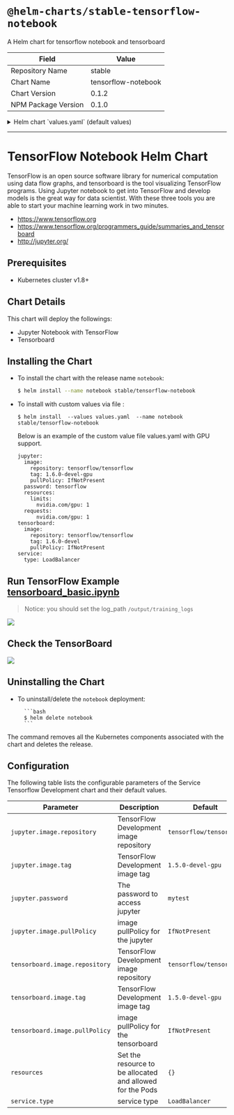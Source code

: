 # `@helm-charts/stable-tensorflow-notebook`

A Helm chart for tensorflow notebook and tensorboard

| Field               | Value               |
| ------------------- | ------------------- |
| Repository Name     | stable              |
| Chart Name          | tensorflow-notebook |
| Chart Version       | 0.1.2               |
| NPM Package Version | 0.1.0               |

<details>

<summary>Helm chart `values.yaml` (default values)</summary>

```yaml
# Default values for ack-tensorflow-dev.
# This is a YAML-formatted file.
# Declare variables to be passed into your templates.
jupyter:
  image:
    repository: tensorflow/tensorflow
    tag: 1.6.0-devel
    pullPolicy: IfNotPresent
  password: tensorflow
  resources: {}
  # limits:
  #  cpu: 100m
  #  memory: 128Mi
  #  nvidia.com/gpu: 1
  # requests:
  #  cpu: 100m
  #  memory: 128Mi
  #  nvidia.com/gpu: 1
tensorboard:
  image:
    repository: tensorflow/tensorflow
    tag: 1.6.0-devel
    pullPolicy: IfNotPresent
service:
  type: LoadBalancer
```

</details>

---

# TensorFlow Notebook Helm Chart

TensorFlow is an open source software library for numerical computation using data flow graphs, and tensorboard is the tool visualizing TensorFlow programs. Using Jupyter notebook to get into TensorFlow and develop models is the great way for data scientist. With these three tools you are able to start your machine learning work in two minutes.

- https://www.tensorflow.org
- https://www.tensorflow.org/programmers_guide/summaries_and_tensorboard
- http://jupyter.org/

## Prerequisites

- Kubernetes cluster v1.8+

## Chart Details

This chart will deploy the followings:

- Jupyter Notebook with TensorFlow
- Tensorboard

## Installing the Chart

- To install the chart with the release name `notebook`:

  ```bash
  $ helm install --name notebook stable/tensorflow-notebook
  ```

- To install with custom values via file :

  ```
  $ helm install  --values values.yaml  --name notebook  stable/tensorflow-notebook
  ```

  Below is an example of the custom value file values.yaml with GPU support.

  ```
  jupyter:
    image:
      repository: tensorflow/tensorflow
      tag: 1.6.0-devel-gpu
      pullPolicy: IfNotPresent
    password: tensorflow
    resources:
      limits:
        nvidia.com/gpu: 1
    requests:
        nvidia.com/gpu: 1
  tensorboard:
    image:
      repository: tensorflow/tensorflow
      tag: 1.6.0-devel
      pullPolicy: IfNotPresent
  service:
    type: LoadBalancer
  ```

## Run TensorFlow Example [tensorboard_basic.ipynb](https://github.com/cheyang/TensorFlow-Examples/blob/master/notebooks/4_Utils/tensorboard_basic.ipynb)

> Notice: you should set the log_path `/output/training_logs`

![](jupyter.jpg)

## Check the TensorBoard

![](tensorboard.jpg)

## Uninstalling the Chart

- To uninstall/delete the `notebook` deployment:

      	```bash
      	$ helm delete notebook
      	```

The command removes all the Kubernetes components associated with the chart and deletes the release.

## Configuration

The following table lists the configurable parameters of the Service Tensorflow Development
chart and their default values.

| Parameter                      | Description                                               | Default                 |
| ------------------------------ | --------------------------------------------------------- | ----------------------- |
| `jupyter.image.repository`     | TensorFlow Development image repository                   | `tensorflow/tensorflow` |
| `jupyter.image.tag`            | TensorFlow Development image tag                          | `1.5.0-devel-gpu`       |
| `jupyter.password`             | The password to access jupyter                            | `mytest`                |
| `jupyter.image.pullPolicy`     | image pullPolicy for the jupyter                          | `IfNotPresent`          |
| `tensorboard.image.repository` | TensorFlow Development image repository                   | `tensorflow/tensorflow` |
| `tensorboard.image.tag`        | TensorFlow Development image tag                          | `1.5.0-devel-gpu`       |
| `tensorboard.image.pullPolicy` | image pullPolicy for the tensorboard                      | `IfNotPresent`          |
| `resources`                    | Set the resource to be allocated and allowed for the Pods | `{}`                    |
| `service.type`                 | service type                                              | `LoadBalancer`          |
